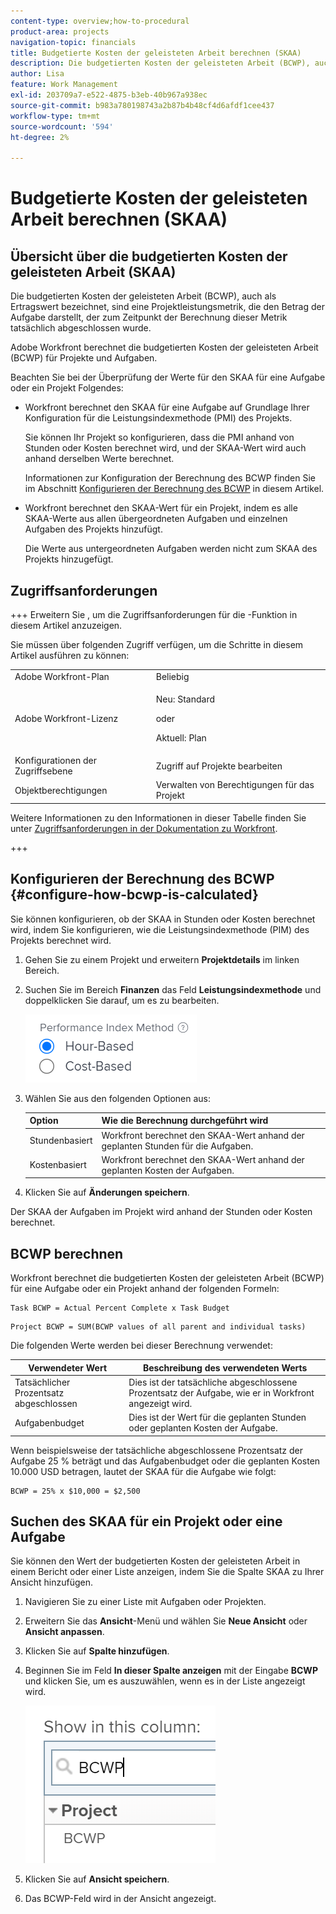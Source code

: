 ```yaml
---
content-type: overview;how-to-procedural
product-area: projects
navigation-topic: financials
title: Budgetierte Kosten der geleisteten Arbeit berechnen (SKAA)
description: Die budgetierten Kosten der geleisteten Arbeit (BCWP), auch als Ertragswert bezeichnet, sind eine Projektleistungsmetrik, die den Betrag der Aufgabe darstellt, der zum Zeitpunkt der Berechnung dieser Metrik tatsächlich abgeschlossen wurde.
author: Lisa
feature: Work Management
exl-id: 203709a7-e522-4875-b3eb-40b967a938ec
source-git-commit: b983a780198743a2b87b4b48cf4d6afdf1cee437
workflow-type: tm+mt
source-wordcount: '594'
ht-degree: 2%

---
```


# Budgetierte Kosten der geleisteten Arbeit berechnen (SKAA)

## Übersicht über die budgetierten Kosten der geleisteten Arbeit (SKAA)

Die budgetierten Kosten der geleisteten Arbeit (BCWP), auch als Ertragswert bezeichnet, sind eine Projektleistungsmetrik, die den Betrag der Aufgabe darstellt, der zum Zeitpunkt der Berechnung dieser Metrik tatsächlich abgeschlossen wurde.

Adobe Workfront berechnet die budgetierten Kosten der geleisteten Arbeit (BCWP) für Projekte und Aufgaben.

Beachten Sie bei der Überprüfung der Werte für den SKAA für eine Aufgabe oder ein Projekt Folgendes:

* Workfront berechnet den SKAA für eine Aufgabe auf Grundlage Ihrer Konfiguration für die Leistungsindexmethode (PMI) des Projekts.

  Sie können Ihr Projekt so konfigurieren, dass die PMI anhand von Stunden oder Kosten berechnet wird, und der SKAA-Wert wird auch anhand derselben Werte berechnet.

  Informationen zur Konfiguration der Berechnung des BCWP finden Sie im Abschnitt [Konfigurieren der Berechnung des BCWP](#configure-how-bcwp-is-calculated) in diesem Artikel.

* Workfront berechnet den SKAA-Wert für ein Projekt, indem es alle SKAA-Werte aus allen übergeordneten Aufgaben und einzelnen Aufgaben des Projekts hinzufügt.

  Die Werte aus untergeordneten Aufgaben werden nicht zum SKAA des Projekts hinzugefügt.

## Zugriffsanforderungen

+++ Erweitern Sie , um die Zugriffsanforderungen für die -Funktion in diesem Artikel anzuzeigen.

Sie müssen über folgenden Zugriff verfügen, um die Schritte in diesem Artikel ausführen zu können:

<table style="table-layout:auto"> 
 <col> 
 <col> 
 <tbody> 
  <tr> 
   <td role="rowheader">Adobe Workfront-Plan</td> 
   <td>Beliebig</td> 
  </tr> 
  <tr> 
   <td role="rowheader">Adobe Workfront-Lizenz</td> 
   <td>
   <p>Neu: Standard</p>
   <p>oder</p>
   <p>Aktuell: Plan</p></td> 
  </tr> 
  <tr> 
   <td role="rowheader">Konfigurationen der Zugriffsebene</td> 
   <td>Zugriff auf Projekte bearbeiten</td> 
  </tr> 
  <tr> 
   <td role="rowheader">Objektberechtigungen</td> 
   <td>Verwalten von Berechtigungen für das Projekt</td> 
  </tr> 
 </tbody> 
</table>

Weitere Informationen zu den Informationen in dieser Tabelle finden Sie unter [Zugriffsanforderungen in der Dokumentation zu Workfront](/help/quicksilver/administration-and-setup/add-users/access-levels-and-object-permissions/access-level-requirements-in-documentation.md).

+++

## Konfigurieren der Berechnung des BCWP {#configure-how-bcwp-is-calculated}

Sie können konfigurieren, ob der SKAA in Stunden oder Kosten berechnet wird, indem Sie konfigurieren, wie die Leistungsindexmethode (PIM) des Projekts berechnet wird.

1. Gehen Sie zu einem Projekt und erweitern **Projektdetails** im linken Bereich.
1. Suchen Sie im Bereich **Finanzen** das Feld **Leistungsindexmethode** und doppelklicken Sie darauf, um es zu bearbeiten.

   ![PIM-Optionen](assets/pim-options-hour-cost-based-nwe.png)

1. Wählen Sie aus den folgenden Optionen aus:

   | Option | Wie die Berechnung durchgeführt wird |
   |---|---|
   | Stundenbasiert | Workfront berechnet den SKAA-Wert anhand der geplanten Stunden für die Aufgaben. |
   | Kostenbasiert | Workfront berechnet den SKAA-Wert anhand der geplanten Kosten der Aufgaben. |

1. Klicken Sie auf **Änderungen speichern**.

Der SKAA der Aufgaben im Projekt wird anhand der Stunden oder Kosten berechnet.

## BCWP berechnen

Workfront berechnet die budgetierten Kosten der geleisteten Arbeit (BCWP) für eine Aufgabe oder ein Projekt anhand der folgenden Formeln:

```
Task BCWP = Actual Percent Complete x Task Budget
```

```
Project BCWP = SUM(BCWP values of all parent and individual tasks)
```

Die folgenden Werte werden bei dieser Berechnung verwendet:

| Verwendeter Wert | Beschreibung des verwendeten Werts |
|---|---|
| Tatsächlicher Prozentsatz abgeschlossen | Dies ist der tatsächliche abgeschlossene Prozentsatz der Aufgabe, wie er in Workfront angezeigt wird. |
| Aufgabenbudget | Dies ist der Wert für die geplanten Stunden oder geplanten Kosten der Aufgabe. |

Wenn beispielsweise der tatsächliche abgeschlossene Prozentsatz der Aufgabe 25 % beträgt und das Aufgabenbudget oder die geplanten Kosten 10.000 USD betragen, lautet der SKAA für die Aufgabe wie folgt:

```
BCWP = 25% x $10,000 = $2,500
```

## Suchen des SKAA für ein Projekt oder eine Aufgabe

Sie können den Wert der budgetierten Kosten der geleisteten Arbeit in einem Bericht oder einer Liste anzeigen, indem Sie die Spalte SKAA zu Ihrer Ansicht hinzufügen.

1. Navigieren Sie zu einer Liste mit Aufgaben oder Projekten.
1. Erweitern Sie das **Ansicht**-Menü und wählen Sie **Neue Ansicht** oder **Ansicht anpassen**.

1. Klicken Sie auf **Spalte hinzufügen**.
1. Beginnen Sie im Feld **In dieser Spalte anzeigen** mit der Eingabe **BCWP** und klicken Sie, um es auszuwählen, wenn es in der Liste angezeigt wird.

   ![BCWP in der Projektansicht](assets/bcwp-project-view.png)

1. Klicken Sie auf **Ansicht speichern**.
1. Das BCWP-Feld wird in der Ansicht angezeigt.
